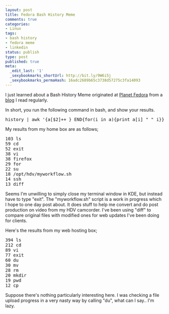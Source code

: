 ```yaml
---
layout: post
title: Fedora Bash History Meme
comments: true
categories:
- Linux
tags:
- bash history
- fedora meme
- linkedin
status: publish
type: post
published: true
meta:
  _edit_last: '1'
  _sexybookmarks_shortUrl: http://bit.ly/9W6i5j
  _sexybookmarks_permaHash: 16adc2689b65c3738d57275c3fa14093
---
```

I just learned about a Bash History Meme originated at <a href="http://planet.fedoraproject.org/">Planet Fedora</a> from a <a href="http://basildoncoder.com/blog/">blog</a> I read regularly.

In short, you run the following command in bash, and show your results.

<pre lang="bash">
history | awk '{a[$2]++ } END{for(i in a){print a[i] " " i}}'|sort -rn|head
</pre>

My results from my home box are as follows;
<pre lang="bash">
103 ls
59 cd
52 exit
38 vi
38 firefox
29 for
22 su
18 /opt/hdv/myworkflow.sh
14 ssh
13 diff
</pre>

Seems I'm unwilling to simply close my terminal window in KDE, but instead have to type "exit".  The "myworkflow.sh" script is a work in progress which I hope to one day post about.  It does stuff to help me convert and do post production on video from my HDV camcorder.  I've been using "diff" to compare original files with modified ones for web updates I've been doing for clients.

Here's the results from my web hosting box;
<pre lang="bash">
394 ls
212 cd
89 vi
77 exit
60 du
30 mv
28 rm
20 mkdir
19 pwd
12 cp
</pre>

Suppose there's nothing particularly interesting here.  I was checking a file upload progress in a very nasty way by calling "du", what can I say..  I'm lazy.
